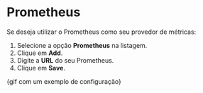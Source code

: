 # Prometheus

Se deseja utilizar o Prometheus como seu provedor de métricas:

1. Selecione a opção **Prometheus** na listagem.
2. Clique em **Add**.
3. Digite a **URL** do seu Prometheus.
4. Clique em **Save**.

{gif com um exemplo de configuração} 

